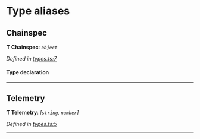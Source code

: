 

# Type aliases

<a id="chainspec"></a>

##  Chainspec

**Ƭ Chainspec**: *`object`*

*Defined in [types.ts:7](https://github.com/polkadot-js/common/blob/6065e10/packages/chainspec/src/types.ts#L7)*

#### Type declaration

___
<a id="telemetry"></a>

##  Telemetry

**Ƭ Telemetry**: *[`string`, `number`]*

*Defined in [types.ts:5](https://github.com/polkadot-js/common/blob/6065e10/packages/chainspec/src/types.ts#L5)*

___

